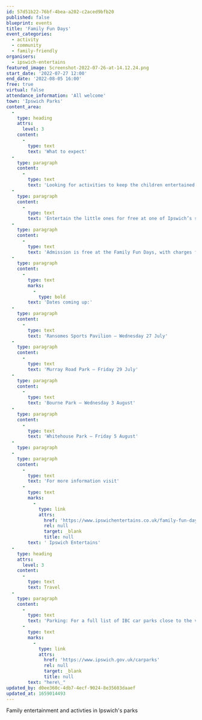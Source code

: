 ```yaml
---
id: 57d51b22-76bf-4bea-a202-c2aced9bfb20
published: false
blueprint: events
title: 'Family Fun Days'
event_categories:
  - activity
  - community
  - family-friendly
organisers:
  - ipswich-entertains
featured_image: Screenshot-2022-07-26-at-14.12.24.png
start_date: '2022-07-27 12:00'
end_date: '2022-08-05 16:00'
free: true
virtual: false
attendance_information: 'All welcome'
town: 'Ipswich Parks'
content_area:
  -
    type: heading
    attrs:
      level: 3
    content:
      -
        type: text
        text: 'What to expect'
  -
    type: paragraph
    content:
      -
        type: text
        text: 'Looking for activities to keep the children entertained during the summer holidays this year? Look no further, Family Fun Days are back!'
  -
    type: paragraph
    content:
      -
        type: text
        text: 'Entertain the little ones for free at one of Ipswich’s scenic parks this summer. We guarantee there is something for everyone to enjoy. Tire kids out on the climbing wall, educate them at our wildlife exhibit, have a roarsome dinosaur experience or get footloose at the funfair.'
  -
    type: paragraph
    content:
      -
        type: text
        text: 'Admission is free at the Family Fun Days, with charges for some funfair and market stall activities.'
  -
    type: paragraph
    content:
      -
        type: text
        marks:
          -
            type: bold
        text: 'Dates coming up:'
  -
    type: paragraph
    content:
      -
        type: text
        text: 'Ransomes Sports Pavilion – Wednesday 27 July'
  -
    type: paragraph
    content:
      -
        type: text
        text: 'Murray Road Park – Friday 29 July'
  -
    type: paragraph
    content:
      -
        type: text
        text: 'Bourne Park – Wednesday 3 August'
  -
    type: paragraph
    content:
      -
        type: text
        text: 'Whitehouse Park – Friday 5 August'
  -
    type: paragraph
  -
    type: paragraph
    content:
      -
        type: text
        text: 'For more information visit'
      -
        type: text
        marks:
          -
            type: link
            attrs:
              href: 'https://www.ipswichentertains.co.uk/family-fun-days/'
              rel: null
              target: _blank
              title: null
        text: ' Ipswich Entertains'
  -
    type: heading
    attrs:
      level: 3
    content:
      -
        type: text
        text: Travel
  -
    type: paragraph
    content:
      -
        type: text
        text: 'Parking: For a full list of IBC car parks close to the venues, click '
      -
        type: text
        marks:
          -
            type: link
            attrs:
              href: 'https://www.ipswich.gov.uk/carparks'
              rel: null
              target: _blank
              title: null
        text: "here\_"
updated_by: d0ee360c-4db7-4ecf-9024-8e35603daaef
updated_at: 1659014493
---
```

Family entertainment and activties in Ipswich's parks